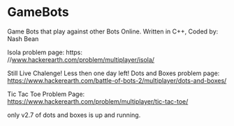 # GameBots
Game Bots that play against other Bots Online.
Written in C++, Coded by: Nash Bean

Isola problem page: https:
//www.hackerearth.com/problem/multiplayer/isola/

Still Live Chalenge!
Less then one day left! 
Dots and Boxes problem page: 
https://www.hackerearth.com/battle-of-bots-2/multiplayer/dots-and-boxes/

Tic Tac Toe Problem Page:
https://www.hackerearth.com/problem/multiplayer/tic-tac-toe/

only v2.7 of dots and boxes is up and running.